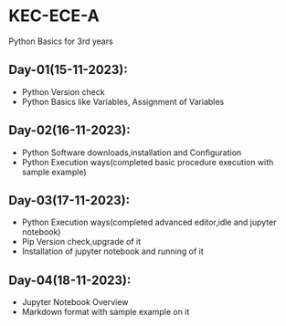 # KEC-ECE-A
Python Basics for 3rd years

## Day-01(15-11-2023):
  - Python Version check
  - Python Basics like Variables, Assignment of Variables

## Day-02(16-11-2023):
  - Python Software downloads,installation and Configuration
  - Python Execution ways(completed basic procedure execution with sample example)

## Day-03(17-11-2023):
  - Python Execution ways(completed advanced editor,idle and jupyter notebook)
  - Pip Version check,upgrade of it
  - Installation of jupyter notebook and running of it

## Day-04(18-11-2023):
  - Jupyter Notebook Overview
  - Markdown format with sample example on it
